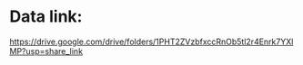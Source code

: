 # Data link:

https://drive.google.com/drive/folders/1PHT2ZVzbfxccRnOb5tl2r4Enrk7YXlMP?usp=share_link
